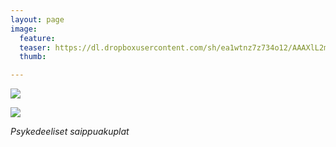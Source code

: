 ```yaml
---
layout: page
image:
  feature:
  teaser: https://dl.dropboxusercontent.com/sh/ea1wtnz7z734o12/AAAXlL2m1zcMvcYqDKC84_vja/abstraktit-muut/1/DS47455-245px.jpg
  thumb:

---
```


[![](https://dl.dropboxusercontent.com/sh/ea1wtnz7z734o12/AACixDRwXtiLNKTJcX7ai2kua/abstraktit-muut/1/DS47455-800px.jpg)](https://dl.dropboxusercontent.com/sh/ea1wtnz7z734o12/AADvJeVKm32OBIQ9iNzU9D_3a/abstraktit-muut/1/DS47455.jpg)

[![](https://dl.dropboxusercontent.com/sh/ea1wtnz7z734o12/AADlL83wg5Ob2rNoJTmxHnMya/abstraktit-muut/1/DS47455_3-800px.jpg)](https://dl.dropboxusercontent.com/sh/ea1wtnz7z734o12/AAAQBMxsHCCc1uvKEtZc2QU9a/abstraktit-muut/1/DS47455_3.jpg)

*Psykedeeliset saippuakuplat*

